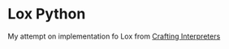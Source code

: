 # Lox Python

My attempt on implementation fo Lox from [Crafting Interpreters](https://craftinginterpreters.com/scanning.html)

